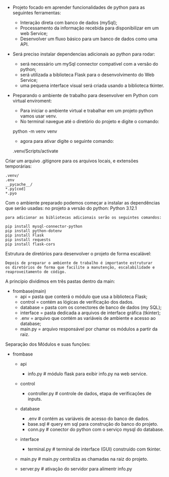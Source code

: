 
- Projeto focado em aprender funcionalidades de python para as seguintes ferramentas:
    - Interação direta com banco de dados (mySql);
    - Processamento da informação recebida para disponibilizar em um web Service;
    - Desenvolver um fluxo básico para um banco de dados como uma API.

- Será preciso instalar dependencias adicionais ao python para rodar:
    - será necessário um mySql connector compatível com a versão do python;
    - será utilizada a biblioteca Flask para o desenvolvimento do Web Service;
    - uma pequena interface visual será criada usando a biblioteca tkinter.

- Preparando o ambiente de trabalho para desenvolver em Python com virtual enviroment:
    - Para iniciar o ambiente virtual e trabalhar em um projeto python vamos usar venv.
    - No terminal navegue até o diretório do projeto e digite o comando:
    
    python -m venv venv

    - agora para ativar digite o seguinte comando:
    
    .venv/Scripts/activate

Criar um arquivo .gitignore para os arquivos locais, e extensões temporárias:

    .venv/
    .env
    __pycache__/
    *.py[cod]
    *.pyo

Com o ambiente preparado podemos começar a instalar as dependências que serão usadas:
    no projeto a versão do python:
    Python 3.12.1

    para adicionar as bibliotecas adicionais serão os seguintes comandos:

    pip install mysql-connector-python
    pip install python-dotenv
    pip install Flask
    pip install requests
    pip install flask-cors


Estrutura de diretórios para desenvolver o projeto de forma escalável:

    Depois de preparar o ambiente de trabalho é importante estruturar
    os diretórios de forma que facilite a manutenção, escalabilidade e
    reaproveitamento de código.

A princípio dividimos em três pastas dentro da main:

- frombase(main)
    - api = pasta que conterá o módulo que usa a biblioteca Flask;
    - control = contém as lógicas de verificação dos dados.
    - database = pasta com os conectores de banco de dados (my SQL);
    - interface = pasta dedicada a arquivos de interface gráfica (tkinter);
    - .env = arquivo que contém as variáveis de ambiente e acesso ao database;
    - main.py = arquivo responsável por chamar os módulos a partir da raiz.

Separação dos Módulos e suas funções:

- frombase
    - api
        - info.py               # módulo flask para exibir info.py na web service.

    - control
        - controller.py         # controle de dados, etapa de verificações de inputs.
            
    - database
        - .env                  # contém as variáveis de acesso do banco de dados.
        - base.sql              # query em sql para construção do banco do projeto.
        - conn.py               # conector do python com o serviço mysql do database.

    - interface                        
        - terminal.py           # terminal de interface (GUI) construído com tkinter.

    - main.py                   # main.py centraliza as chamadas na raiz do projeto.
    - server.py                 # ativação do servidor para alimentr info.py
